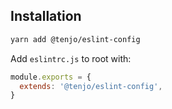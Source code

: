 ## Installation

```sh
yarn add @tenjo/eslint-config
```

Add `eslintrc.js` to root with:

```js
module.exports = {
  extends: '@tenjo/eslint-config',
}
```
